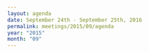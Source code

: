 ```yaml
---
layout: agenda
date: September 24th - September 25th, 2016
permalink: meetings/2015/09/agenda
year: "2015"
month: "09"
---
```

